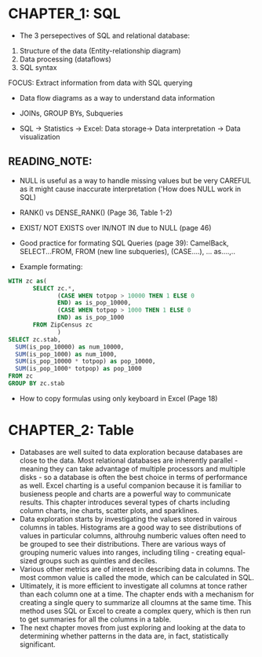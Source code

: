 # CHAPTER_1: SQL

- The 3 persepectives of SQL and relational database: 
1. Structure of the data (Entity-relationship diagram)
2. Data processing (dataflows)
3. SQL syntax

FOCUS: Extract information from data with SQL querying

- Data flow diagrams as a way to understand data information

- JOINs, GROUP BYs, Subqueries

- SQL -> Statistics -> Excel: Data storage-> Data interpretation -> Data visualization


## READING_NOTE:

- NULL is useful as a way to handle missing values but be very CAREFUL as it might cause inaccurate interpretation ('How does NULL work in SQL)

- RANK() vs DENSE_RANK() (Page 36, Table 1-2)

- EXIST/ NOT EXISTS over IN/NOT IN due to NULL (page 46)

- Good practice for formating SQL Queries (page 39): CamelBack, SELECT...FROM, FROM (new line subqueries), (CASE....), ... as....,..

- Example formating:

```SQL
WITH zc as(
       SELECT zc.*,
              (CASE WHEN totpop > 10000 THEN 1 ELSE 0
              END) as is_pop_10000,
              (CASE WHEN totpop > 1000 THEN 1 ELSE 0
              END) as is_pop_1000
       FROM ZipCensus zc
              )
SELECT zc.stab,
  SUM(is_pop_10000) as num_10000,
  SUM(is_pop_1000) as num_1000,
  SUM(is_pop_10000 * totpop) as pop_10000,
  SUM(is_pop_1000* totpop) as pop_1000
FROM zc
GROUP BY zc.stab
```

- How to copy formulas using only keyboard in Excel (Page 18)

# CHAPTER_2: Table
- Databases are well suited to data exploration because databases are close to the data. Most relational databases are inherently parallel - meaning they can take advantage of multiple processors and multiple disks - so a database is often the best choice in terms of performance as well. Excel charting is a useful companion because it is familiar to busieness people and charts are a powerful way to communicate results. This chapter introduces several types of charts including column charts, ine charts, scatter plots, and sparklines.
- Data exploration starts by investigating the values stored in vairous columns in tables. Histograms are a good way to see distributions of values in particular columns, althrouhg numberic values often need to be grouped to see their distributions. There are various ways of grouping numeric values into ranges, including tiling - creating equal-sized groups such as quintles and deciles.
- Various other metrics are of interest in describing data in columns. The most common value is called the mode, which can be calculated in SQL.
- Ultimately, it is more efficient to investigate all columns at tonce rather than each column one at  a time. The chapter ends with a mechanism for creating a single query to summarize all cloumns at the same time. This method uses SQL or Excel to create a complex query, which is then run to get summaries for all the columns in a table. 
- The next chapter moves from just exploring and looking at the data to determining whether patterns in the data are, in fact, statistically significant.

